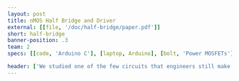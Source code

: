 ```yaml
---
layout: post
title: nMOS Half Bridge and Driver
external: [[file, '/doc/half-bridge/paper.pdf']]
short: half-bridge
banner-position: .3
team: 2
specs: [[code, 'Arduino C'], [laptop, Arduino], [bolt, 'Power MOSFETs'], [floppy-o, LTSpice]]

header: ['We studied one of the few circuits that engineers still make out of discrete transistors.', "Modern integrated circuits provide complex systems with thousands of transistors on individual dies. Today, it's really only economical for an engineer to build a circuit from scratch when it needs to handle power. We chose the n-channel MOSFET half bridge because it's a subcircuit present in almost every high power, high efficiency switching circuit. It allowed us to apply what we had learned in our Circuits class while answering a question we found interesting: how do we generate a voltage above the supply rails?"]
---
```

